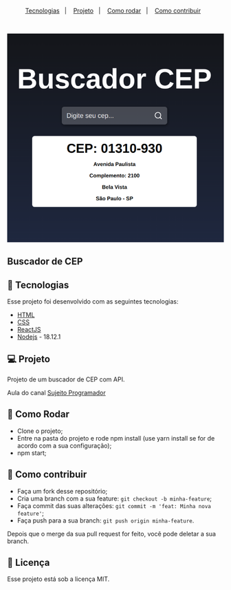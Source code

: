 <p align="center">
  <a href="#-tecnologias">Tecnologias</a>&nbsp;&nbsp;&nbsp;|&nbsp;&nbsp;&nbsp;
  <a href="#-projeto">Projeto</a>&nbsp;&nbsp;&nbsp;|&nbsp;&nbsp;&nbsp;
  <a href="#-como-rodar">Como rodar</a>&nbsp;&nbsp;&nbsp;|&nbsp;&nbsp;&nbsp;
  <a href="#-como-contribuir">Como contribuir</a>&nbsp;&nbsp;&nbsp;
  </p>

<br>

<p align="center">
  <img alt="buscar-cep" src=".github/image.png">
</p>

## Buscador de CEP

## 🚀 Tecnologias

Esse projeto foi desenvolvido com as seguintes tecnologias:

- [HTML](https://developer.mozilla.org/pt-BR/docs/Web/HTML)
- [CSS](https://developer.mozilla.org/pt-BR/docs/Web/CSS)
- [ReactJS](https://reactjs.org/)
- [Nodejs](https://nodejs.org/en/) - 18.12.1

## 💻 Projeto

Projeto de um buscador de CEP com API.

Aula do canal [Sujeito Programador](https://www.youtube.com/watch?v=oy4cbqE1_qc)

## 🚀 Como Rodar

- Clone o projeto;
- Entre na pasta do projeto e rode npm install (use yarn install se for de acordo com a sua configuração);
- npm start;

## 🤔 Como contribuir

- Faça um fork desse repositório;
- Cria uma branch com a sua feature: `git checkout -b minha-feature`;
- Faça commit das suas alterações: `git commit -m 'feat: Minha nova feature'`;
- Faça push para a sua branch: `git push origin minha-feature`.

Depois que o merge da sua pull request for feito, você pode deletar a sua branch.

## 📝 Licença

Esse projeto está sob a licença MIT.